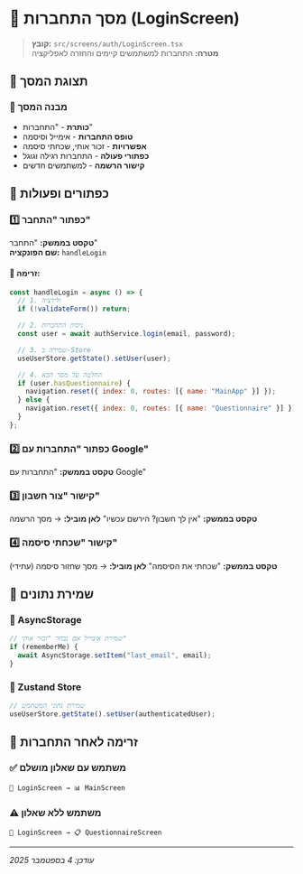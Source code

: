 # 🔑 מסך התחברות (LoginScreen)

> **קובץ:** `src/screens/auth/LoginScreen.tsx`  
> **מטרה:** התחברות למשתמשים קיימים והחזרה לאפליקציה

## 📱 תצוגת המסך

### 🎨 מבנה המסך

- **כותרת** - "התחברות"
- **טופס התחברות** - אימייל וסיסמה
- **אפשרויות** - זכור אותי, שכחתי סיסמה
- **כפתורי פעולה** - התחברות רגילה וגוגל
- **קישור הרשמה** - למשתמשים חדשים

## 🔘 כפתורים ופעולות

### 1️⃣ כפתור "התחבר"

**טקסט בממשק:** "התחבר"  
**שם הפונקציה:** `handleLogin`

#### 🎯 זרימה:

```javascript
const handleLogin = async () => {
  // 1. ולידציה
  if (!validateForm()) return;

  // 2. ניסיון התחברות
  const user = await authService.login(email, password);

  // 3. שמירה ב-Store
  useUserStore.getState().setUser(user);

  // 4. החלטה על מסך הבא
  if (user.hasQuestionnaire) {
    navigation.reset({ index: 0, routes: [{ name: "MainApp" }] });
  } else {
    navigation.reset({ index: 0, routes: [{ name: "Questionnaire" }] });
  }
};
```

### 2️⃣ כפתור "התחברות עם Google"

**טקסט בממשק:** "התחברות עם Google"

### 3️⃣ קישור "צור חשבון"

**טקסט בממשק:** "אין לך חשבון? הירשם עכשיו"
**לאן מוביל:** → מסך הרשמה

### 4️⃣ קישור "שכחתי סיסמה"

**טקסט בממשק:** "שכחתי את הסיסמה"
**לאן מוביל:** → מסך שחזור סיסמה (עתידי)

## 💾 שמירת נתונים

### 📱 AsyncStorage

```javascript
// שמירת אימייל אם נבחר "זכור אותי"
if (rememberMe) {
  await AsyncStorage.setItem("last_email", email);
}
```

### 🏪 Zustand Store

```javascript
// שמירת נתוני המשתמש
useUserStore.getState().setUser(authenticatedUser);
```

## 🔄 זרימה לאחר התחברות

### ✅ משתמש עם שאלון מושלם

```
🔑 LoginScreen → 📊 MainScreen
```

### ⚠️ משתמש ללא שאלון

```
🔑 LoginScreen → 📋 QuestionnaireScreen
```

---

_עודכן: 4 בספטמבר 2025_
